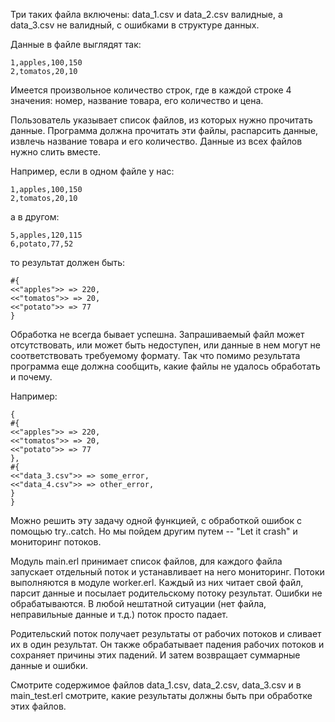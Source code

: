 Три таких файла включены: data_1.csv и data_2.csv валидные, а data_3.csv не валидный, с ошибками в структуре данных.

Данные в файле выглядят так:

    1,apples,100,150
    2,tomatos,20,10
Имеется произвольное количество строк, где в каждой строке 4 значения: номер, название товара, его количество и цена.

Пользователь указывает список файлов, из которых нужно прочитать данные. Программа должна прочитать эти файлы, распарсить данные, извлечь название товара и его количество. Данные из всех файлов нужно слить вместе.

Например, если в одном файле у нас:

    1,apples,100,150
    2,tomatos,20,10
а в другом:

    5,apples,120,115
    6,potato,77,52
то результат должен быть:

    #{
    <<"apples">> => 220,
    <<"tomatos">> => 20,
    <<"potato">> => 77
    }
Обработка не всегда бывает успешна. Запрашиваемый файл может отсутствовать, или может быть недоступен, или данные в нем могут не соответствовать требуемому формату. Так что помимо результата программа еще должна сообщить, какие файлы не удалось обработать и почему.

Например:

    {
    #{
    <<"apples">> => 220,
    <<"tomatos">> => 20,
    <<"potato">> => 77
    },
    #{
    <<"data_3.csv">> => some_error,
    <<"data_4.csv">> => other_error,
    }
    }
Можно решить эту задачу одной функцией, с обработкой ошибок с помощью try..catch. Но мы пойдем другим путем -- "Let it crash" и мониторинг потоков.

Модуль main.erl принимает список файлов, для каждого файла запускает отдельный поток и устанавливает на него мониторинг. Потоки выполняются в модуле worker.erl. Каждый из них читает свой файл, парсит данные и посылает родительскому потоку результат. Ошибки не обрабатываются. В любой нештатной ситуации (нет файла, неправильные данные и т.д.) поток просто падает.

Родительский поток получает результаты от рабочих потоков и сливает их в один результат. Он также обрабатывает падения рабочих потоков и сохраняет причины этих падений. И затем возвращает суммарные данные и ошибки.

Смотрите содержимое файлов data_1.csv, data_2.csv, data_3.csv и в main_test.erl смотрите, какие результаты должны быть при обработке этих файлов.